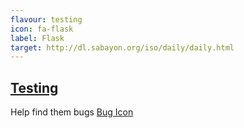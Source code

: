 ```yaml
---
flavour: testing
icon: fa-flask
label: Flask
target: http://dl.sabayon.org/iso/daily/daily.html
---
```

## [Testing](http://dl.sabayon.org/iso/daily/daily.html)

Help find them bugs
<a class="btn btn-xs btn-danger" href="https://bugs.sabayon.org/">
<span class="fa fa-bug"></span>
<span class="sr-only">Bug Icon</span>
</a>
